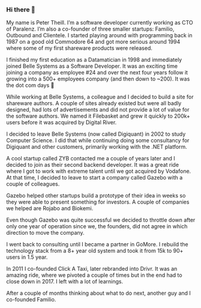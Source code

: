 ### Hi there 👋

My name is Peter Theill. I’m a software developer currently working as CTO of Paralenz. I’m also a co-founder of three smaller startups: Familio, Outbound and Clientele. I started playing around with programming back in 1987 on a good old Commodore 64 and got more serious around 1994 where some of my first shareware products were released.

I finished my first education as a Datamatician in 1998 and immediately joined Belle Systems as a Software Developer. It was an exciting time joining a company as employee #24 and over the next four years follow it growing into a 500+ employees company (and then down to ~200). It was the dot com days 🙂

While working at Belle Systems, a colleague and I decided to build a site for shareware authors. A couple of sites already existed but were all badly designed, had lots of advertisements and did not provide a lot of value for the software authors. We named it Filebasket and grew it quickly to 200k+ users before it was acquired by Digital River.

I decided to leave Belle Systems (now called Digiquant) in 2002 to study Computer Science. I did that while continuing doing some consultancy for Digiquant and other customers, primarily working with the .NET platform.

A cool startup called ZYB contacted me a couple of years later and I decided to join as their second backend developer. It was a great ride where I got to work with extreme talent until we got acquired by Vodafone. At that time, I decided to leave to start a company called Gazebo with a couple of colleagues.

Gazebo helped other startups build a prototype of their idea in weeks so they were able to present something for investors. A couple of companies we helped are Rojabo and Biokemi.

Even though Gazebo was quite successful we decided to throttle down after only one year of operation since we, the founders, did not agree in which direction to move the company.

I went back to consulting until I became a partner in GoMore. I rebuild the technology stack from a 8+ year old system and took it from 15k to 90+ users in 1.5 year.

In 2011 I co-founded Click A Taxi, later rebranded into Drivr. It was an amazing ride, where we pivoted a couple of times but in the end had to close down in 2017. I left with a lot of learnings.

After a couple of months thinking about what to do next, another guy and I co-founded Familio.

<!--
**theill/theill** is a ✨ _special_ ✨ repository because its `README.md` (this file) appears on your GitHub profile.

Here are some ideas to get you started:

- 🔭 I’m currently working on ...
- 🌱 I’m currently learning ...
- 👯 I’m looking to collaborate on ...
- 🤔 I’m looking for help with ...
- 💬 Ask me about ...
- 📫 How to reach me: ...
- 😄 Pronouns: ...
- ⚡ Fun fact: ...
-->
